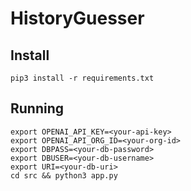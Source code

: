 # HistoryGuesser

## Install

```
pip3 install -r requirements.txt
```

## Running

```
export OPENAI_API_KEY=<your-api-key> 
export OPENAI_API_ORG_ID=<your-org-id>
export DBPASS=<your-db-password>
export DBUSER=<your-db-username>
export URI=<your-db-uri>
cd src && python3 app.py
```
